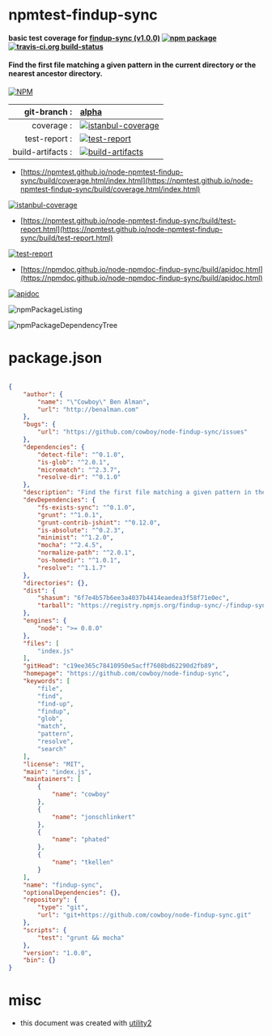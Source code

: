 # npmtest-findup-sync

#### basic test coverage for  [findup-sync (v1.0.0)](https://github.com/cowboy/node-findup-sync)  [![npm package](https://img.shields.io/npm/v/npmtest-findup-sync.svg?style=flat-square)](https://www.npmjs.org/package/npmtest-findup-sync) [![travis-ci.org build-status](https://api.travis-ci.org/npmtest/node-npmtest-findup-sync.svg)](https://travis-ci.org/npmtest/node-npmtest-findup-sync)

#### Find the first file matching a given pattern in the current directory or the nearest ancestor directory.

[![NPM](https://nodei.co/npm/findup-sync.png?downloads=true&downloadRank=true&stars=true)](https://www.npmjs.com/package/findup-sync)

| git-branch : | [alpha](https://github.com/npmtest/node-npmtest-findup-sync/tree/alpha)|
|--:|:--|
| coverage : | [![istanbul-coverage](https://npmtest.github.io/node-npmtest-findup-sync/build/coverage.badge.svg)](https://npmtest.github.io/node-npmtest-findup-sync/build/coverage.html/index.html)|
| test-report : | [![test-report](https://npmtest.github.io/node-npmtest-findup-sync/build/test-report.badge.svg)](https://npmtest.github.io/node-npmtest-findup-sync/build/test-report.html)|
| build-artifacts : | [![build-artifacts](https://npmtest.github.io/node-npmtest-findup-sync/glyphicons_144_folder_open.png)](https://github.com/npmtest/node-npmtest-findup-sync/tree/gh-pages/build)|

- [https://npmtest.github.io/node-npmtest-findup-sync/build/coverage.html/index.html](https://npmtest.github.io/node-npmtest-findup-sync/build/coverage.html/index.html)

[![istanbul-coverage](https://npmtest.github.io/node-npmtest-findup-sync/build/screenCapture.buildCi.browser.%252Ftmp%252Fbuild%252Fcoverage.lib.html.png)](https://npmtest.github.io/node-npmtest-findup-sync/build/coverage.html/index.html)

- [https://npmtest.github.io/node-npmtest-findup-sync/build/test-report.html](https://npmtest.github.io/node-npmtest-findup-sync/build/test-report.html)

[![test-report](https://npmtest.github.io/node-npmtest-findup-sync/build/screenCapture.buildCi.browser.%252Ftmp%252Fbuild%252Ftest-report.html.png)](https://npmtest.github.io/node-npmtest-findup-sync/build/test-report.html)

- [https://npmdoc.github.io/node-npmdoc-findup-sync/build/apidoc.html](https://npmdoc.github.io/node-npmdoc-findup-sync/build/apidoc.html)

[![apidoc](https://npmdoc.github.io/node-npmdoc-findup-sync/build/screenCapture.buildCi.browser.%252Ftmp%252Fbuild%252Fapidoc.html.png)](https://npmdoc.github.io/node-npmdoc-findup-sync/build/apidoc.html)

![npmPackageListing](https://npmtest.github.io/node-npmtest-findup-sync/build/screenCapture.npmPackageListing.svg)

![npmPackageDependencyTree](https://npmtest.github.io/node-npmtest-findup-sync/build/screenCapture.npmPackageDependencyTree.svg)



# package.json

```json

{
    "author": {
        "name": "\"Cowboy\" Ben Alman",
        "url": "http://benalman.com"
    },
    "bugs": {
        "url": "https://github.com/cowboy/node-findup-sync/issues"
    },
    "dependencies": {
        "detect-file": "^0.1.0",
        "is-glob": "^2.0.1",
        "micromatch": "^2.3.7",
        "resolve-dir": "^0.1.0"
    },
    "description": "Find the first file matching a given pattern in the current directory or the nearest ancestor directory.",
    "devDependencies": {
        "fs-exists-sync": "^0.1.0",
        "grunt": "^1.0.1",
        "grunt-contrib-jshint": "^0.12.0",
        "is-absolute": "^0.2.3",
        "minimist": "^1.2.0",
        "mocha": "^2.4.5",
        "normalize-path": "^2.0.1",
        "os-homedir": "^1.0.1",
        "resolve": "^1.1.7"
    },
    "directories": {},
    "dist": {
        "shasum": "6f7e4b57b6ee3a4037b4414eaedea3f58f71e0ec",
        "tarball": "https://registry.npmjs.org/findup-sync/-/findup-sync-1.0.0.tgz"
    },
    "engines": {
        "node": ">= 0.8.0"
    },
    "files": [
        "index.js"
    ],
    "gitHead": "c19ee365c78410950e5acff7608bd62290d2fb89",
    "homepage": "https://github.com/cowboy/node-findup-sync",
    "keywords": [
        "file",
        "find",
        "find-up",
        "findup",
        "glob",
        "match",
        "pattern",
        "resolve",
        "search"
    ],
    "license": "MIT",
    "main": "index.js",
    "maintainers": [
        {
            "name": "cowboy"
        },
        {
            "name": "jonschlinkert"
        },
        {
            "name": "phated"
        },
        {
            "name": "tkellen"
        }
    ],
    "name": "findup-sync",
    "optionalDependencies": {},
    "repository": {
        "type": "git",
        "url": "git+https://github.com/cowboy/node-findup-sync.git"
    },
    "scripts": {
        "test": "grunt && mocha"
    },
    "version": "1.0.0",
    "bin": {}
}
```



# misc
- this document was created with [utility2](https://github.com/kaizhu256/node-utility2)

